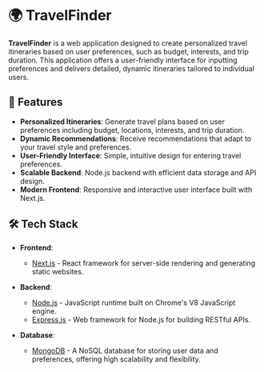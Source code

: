 # 🌍 TravelFinder

**TravelFinder** is a web application designed to create personalized travel itineraries based on user preferences, such as budget, interests, and trip duration. This application offers a user-friendly interface for inputting preferences and delivers detailed, dynamic itineraries tailored to individual users.

## 🚀 Features

- **Personalized Itineraries**: Generate travel plans based on user preferences including budget, locations, interests, and trip duration.
- **Dynamic Recommendations**: Receive recommendations that adapt to your travel style and preferences.
- **User-Friendly Interface**: Simple, intuitive design for entering travel preferences.
- **Scalable Backend**: Node.js backend with efficient data storage and API design.
- **Modern Frontend**: Responsive and interactive user interface built with Next.js.

## 🛠️ Tech Stack

- **Frontend**: 
  - [Next.js](https://nextjs.org/) - React framework for server-side rendering and generating static websites.
  
- **Backend**: 
  - [Node.js](https://nodejs.org/) - JavaScript runtime built on Chrome's V8 JavaScript engine.
  - [Express.js](https://expressjs.com/) - Web framework for Node.js for building RESTful APIs.
  
- **Database**: 
  - [MongoDB](https://www.mongodb.com/) - A NoSQL database for storing user data and preferences, offering high scalability and flexibility.
  
